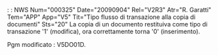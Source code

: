  :  : NWS Num="000325" Date="20090904" Rel="V2R3" Atr="R. Garatti" Tem="APP" App="V5" Tit="Tipo flusso di transazione alla copia di documenti" Sts="20"
La copia di un documento restituiva come tipo di transazione '1' (modifica), ora correttamente torna  '0' (inserimento).

Pgm modificato :  V5DO01D.
